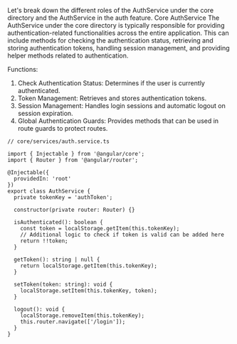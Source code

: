 Let's break down the different roles of the AuthService under the core directory and the AuthService in the auth feature.
Core AuthService
The AuthService under the core directory is typically responsible for providing authentication-related functionalities across the entire application. This can include methods for checking the authentication status, retrieving and storing authentication tokens, handling session management, and providing helper methods related to authentication.

Functions:
1. Check Authentication Status: Determines if the user is currently authenticated.
2. Token Management: Retrieves and stores authentication tokens.
3. Session Management: Handles login sessions and automatic logout on session expiration.
4. Global Authentication Guards: Provides methods that can be used in route guards to protect routes.

```
// core/services/auth.service.ts

import { Injectable } from '@angular/core';
import { Router } from '@angular/router';

@Injectable({
  providedIn: 'root'
})
export class AuthService {
  private tokenKey = 'authToken';

  constructor(private router: Router) {}

  isAuthenticated(): boolean {
    const token = localStorage.getItem(this.tokenKey);
    // Additional logic to check if token is valid can be added here
    return !!token;
  }

  getToken(): string | null {
    return localStorage.getItem(this.tokenKey);
  }

  setToken(token: string): void {
    localStorage.setItem(this.tokenKey, token);
  }

  logout(): void {
    localStorage.removeItem(this.tokenKey);
    this.router.navigate(['/login']);
  }
}
```
